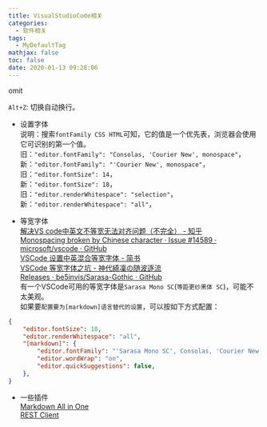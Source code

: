 ```yaml
---
title: VisualStudioCode相关
categories:
  - 软件相关
tags:
  - MyDefaultTag
mathjax: false
toc: false
date: 2020-01-13 09:28:06
---
```

omit
<!--more-->

`Alt+Z`: 切换自动换行。  

* 设置字体  
说明：搜索`fontFamily CSS HTML`可知，它的值是一个优先表，浏览器会使用它可识别的第一个值。  
旧：`"editor.fontFamily": "Consolas, 'Courier New', monospace"`，  
新：`"editor.fontFamily": "'Courier New', monospace"`，  
旧：`"editor.fontSize": 14`，  
新：`"editor.fontSize": 18`，  
旧：`"editor.renderWhitespace": "selection"`，  
新：`"editor.renderWhitespace": "all"`，  

* 等宽字体  
[解决VS code中英文不等宽无法对齐问题（不完全） - 知乎](https://zhuanlan.zhihu.com/p/110945562)  
[Monospacing broken by Chinese character · Issue #14589 · microsoft/vscode · GitHub](https://github.com/Microsoft/vscode/issues/14589)  
[VSCode 设置中英混合等宽字体 - 简书](https://www.jianshu.com/p/46fdb5d275a6)  
[VSCode 等宽字体之坑 - 神代綺凜の随波逐流](https://moe.best/gotagota/vscode-monospaced.html)  
[Releases · be5invis/Sarasa-Gothic · GitHub](https://github.com/be5invis/Sarasa-Gothic/releases)  
有一个VSCode可用的等宽字体是`Sarasa Mono SC`(`等距更纱黑体 SC`)，可能不太美观。  
如果要`配置要为[markdown]语言替代的设置`，可以按如下方式配置：  
```json
{
    "editor.fontSize": 18,
    "editor.renderWhitespace": "all",
    "[markdown]": {
        "editor.fontFamily": "'Sarasa Mono SC', Consolas, 'Courier New', monospace",
        "editor.wordWrap": "on",
        "editor.quickSuggestions": false,
    },
}
```

* 一些插件  
[Markdown All in One](https://marketplace.visualstudio.com/items?itemName=yzhang.markdown-all-in-one)  
[REST Client](https://marketplace.visualstudio.com/items?itemName=humao.rest-client)  
